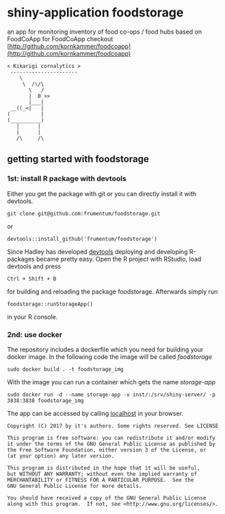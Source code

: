# shiny-application foodstorage
an app for monitoring inventory of food co-ops / food hubs based on FoodCoApp
for FoodCoApp checkout [http://github.com/kornkammer/foodcoapp](http://github.com/kornkammer/foodcoapp)

```
< Kikarigi cornalytics >
 ----------------------
    \
     \  /\/\
       \   /
       |  0 >>
       |___|
 __((_<|   |
(          |
(__________)
   |      |
   |      |
   /\     /\

```

## getting started with foodstorage
### 1st: install R package with devtools
Either you get the package with git or you can directly install it with devtools.
```
git clone git@github.com:frumentum/foodstorage.git
```
or
```
devtools::install_github('frumentum/foodstorage')
```
Since Hadley has developed [devtools](https://github.com/hadley/devtools) deploying and developing R-packages became pretty easy. Open the R project with RStudio, load devtools and press
```
Ctrl + Shift + B
```
for building and reloading the package foodstorage. Afterwards simply run
```
foodstorage::runStorageApp()
```
in your R console.
### 2nd: use docker 
The repository includes a dockerfile which you need for building your docker image. In the following code the image will be called *foodstorage*
```
sudo docker build . -t foodstorage_img
``` 
With the image you can run a container which gets the name *storage-app*
```
sudo docker run -d --name storage-app -v inst/:/srv/shiny-server/ -p 3838:3838 foodstorage_img
```
The app can be accessed by calling [localhost](http://0.0.0.0:3838) in your browser.
 
    Copyright (C) 2017 by it's authors. Some rights reserved. See LICENSE

    This program is free software: you can redistribute it and/or modify
    it under the terms of the GNU General Public License as published by
    the Free Software Foundation, either version 3 of the License, or
    (at your option) any later version.

    This program is distributed in the hope that it will be useful,
    but WITHOUT ANY WARRANTY; without even the implied warranty of
    MERCHANTABILITY or FITNESS FOR A PARTICULAR PURPOSE.  See the
    GNU General Public License for more details.

    You should have received a copy of the GNU General Public License
    along with this program.  If not, see <http://www.gnu.org/licenses/>.


